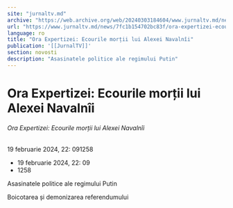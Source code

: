 ```yaml
---
site: "jurnaltv.md"
archive: "https://web.archive.org/web/20240303184604/www.jurnaltv.md/news/7fc1b154702bc83f/ora-expertizei-ecourile-mortii-lui-alexei-navalnii.html"
url: "https://www.jurnaltv.md/news/7fc1b154702bc83f/ora-expertizei-ecourile-mortii-lui-alexei-navalnii.html"
language: ro
title: "Ora Expertizei: Ecourile morții lui Alexei Navalnîi"
publication: '[[JurnalTV]]'
section: novosti
description: "Asasinatele politice ale regimului Putin"
---
```


# Ora Expertizei: Ecourile morții lui Alexei Navalnîi

###### Ora Expertizei: Ecourile morții lui Alexei Navalnîi

19 februarie 2024, 22: 091258

- 19 februarie 2024, 22: 09
- 1258

Asasinatele politice ale regimului Putin

Boicotarea și demonizarea referendumului